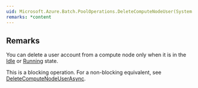 ```yaml
---  
uid: Microsoft.Azure.Batch.PoolOperations.DeleteComputeNodeUser(System.String,System.String,System.String,System.Collections.Generic.IEnumerable{Microsoft.Azure.Batch.BatchClientBehavior})  
remarks: *content  
---  
```

  
## Remarks  
 You can delete a user account from a compute node only when it is in the [Idle](assetId:///T:Microsoft.Azure.Batch.Common.ComputeNodeState?qualifyHint=False&autoUpgrade=True) or [Running](assetId:///T:Microsoft.Azure.Batch.Common.ComputeNodeState?qualifyHint=False&autoUpgrade=True) state.  
  
 This is a blocking operation. For a non-blocking equivalent, see [DeleteComputeNodeUserAsync](assetId:///M:Microsoft.Azure.Batch.PoolOperations.DeleteComputeNodeUserAsync(System.String,System.String,System.String,System.Collections.Generic.IEnumerable{Microsoft.Azure.Batch.BatchClientBehavior},System.Threading.CancellationToken)?qualifyHint=False&autoUpgrade=True).